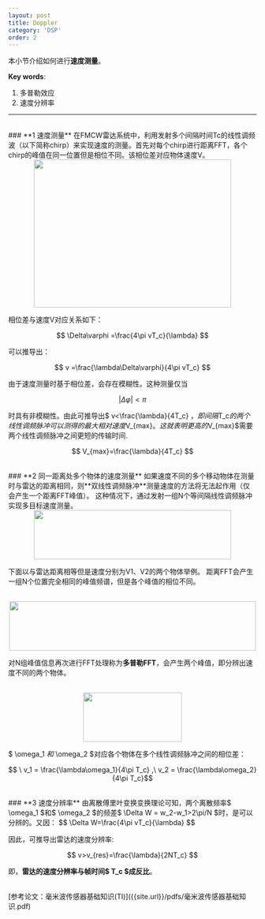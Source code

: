 ```yaml
---
layout: post
title: Doppler
category: 'DSP'
order: 2
---
```


本小节介绍如何进行**速度测量**。

**Key words**:
1. 多普勒效应
2. 速度分辨率

- - -
<br>
### **1	速度测量**
在FMCW雷达系统中，利用发射多个间隔时间Tc的线性调频波（以下简称chirp）来实现速度的测量。首先对每个chirp进行距离FFT，各个chirp的峰值在同一位置但是相位不同。该相位差对应物体速度V。

<br>
<div align=center>
<img src="{{site.url}}/images/doppler-1.png" width="400" height="300" div align=center />
</div>

相位差与速度V对应关系如下：

$$ \Delta\varphi =\frac{4\pi vT_c}{\lambda} $$

可以推导出：

$$ v =\frac{\lambda\Delta\varphi}{4\pi vT_c} $$

由于速度测量时基于相位差，会存在模糊性。这种测量仅当

$$ \left|\Delta\varphi\right|<\pi $$

时具有非模糊性。由此可推导出$ v<\frac{\lambda}{4T_c} $，即间隔$T_c$的两个线性调频脉冲可以测得的最大相对速度$V_{max}$。这就表明更高的$V_{max}$需要两个线性调频脉冲之间更短的传输时间.

$$ V_{max}=\frac{\lambda}{4T_c} $$

<br>
### **2 同一距离处多个物体的速度测量**
如果速度不同的多个移动物体在测量时与雷达的距离相同，则**双线性调频脉冲**测量速度的方法将无法起作用（仅会产生一个距离FFT峰值）。
这种情况下，通过发射一组N个等间隔线性调频脉冲实现多目标速度测量。

<br>
<div align=center>
<img src="{{site.url}}/images/doppler-2.png" width="400" height="100" div align=center />
</div>

下面以与雷达距离相等但是速度分别为V1、V2的两个物体举例。
距离FFT会产生一组N个位置完全相同的峰值频谱，但是各个峰值的相位不同。

<br>
<div align=center>
<img src="{{site.url}}/images/doppler-3.png" width="500" height="100" div align=center />
</div>

对N组峰值信息再次进行FFT处理称为**多普勒FFT**，会产生两个峰值，即分辨出速度不同的两个物体。

<br>
<div align=center>
<img src="{{site.url}}/images/doppler-4.png" width="200" height="100" div align=center />
</div>

$ \omega_1 $和$ \omega_2 $对应各个物体在多个线性调频脉冲之间的相位差：

$$ \ v_1 = \frac{\lambda\omega_1}{4\pi T_c} ,\ v_2 = \frac{\lambda\omega_2}{4\pi T_c}$$

<br>
### **3 速度分辨率**
由离散傅里叶变换变换理论可知，两个离散频率$ \omega_1 $和$ \omega_2 $的频差$ \Delta W = w_2-w_1>2\pi/N $时，是可以分辨的。又因：
$$ \Delta W=\frac{4\pi vT_c}{\lambda} $$

因此，可推导出雷达的速度分辨率:

$$ v>v_{res}=\frac{\lambda}{2NT_c} $$

即，**雷达的速度分辨率与帧时间$ T_c $成反比**。

<br>
[参考论文：毫米波传感器基础知识(TI)]({{site.url}}/pdfs/毫米波传感器基础知识.pdf)



